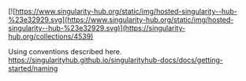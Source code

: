 [![https://www.singularity-hub.org/static/img/hosted-singularity--hub-%23e32929.svg](https://www.singularity-hub.org/static/img/hosted-singularity--hub-%23e32929.svg)](https://singularity-hub.org/collections/4539)



Using conventions described here.
https://singularityhub.github.io/singularityhub-docs/docs/getting-started/naming
